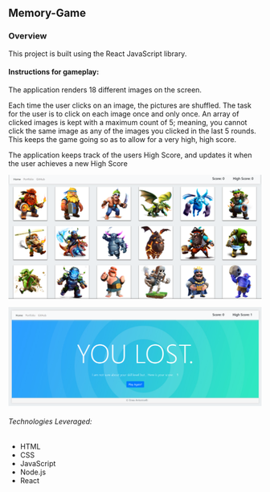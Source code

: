 ## Memory-Game

### Overview

This project is built using the React JavaScript library.

#### Instructions for gameplay:

The application renders 18 different images on the screen.

Each time the user clicks on an image, the pictures are shuffled. The task for the user is to click on each image once and only once. An array of clicked images is kept with a maximum count of 5; meaning, you cannot click the same image as any of the images you clicked in the last 5 rounds. This keeps the game going so as to allow for a very high, high score.

The application keeps track of the users High Score, and updates it when the user achieves a new High Score

![1540172024924](public\images\1540172024924.png)

![1540172073576](public\images\1540172073576.png)

###### Technologies Leveraged:

- HTML
- CSS
- JavaScript
- Node.js
- React
